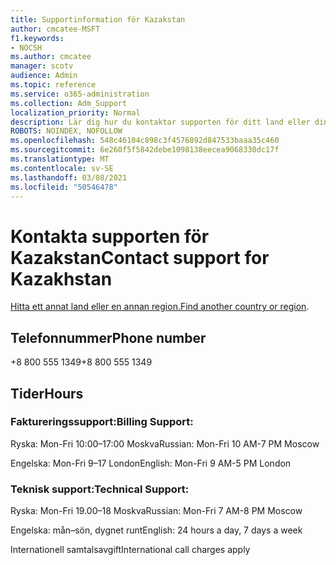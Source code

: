 ```yaml
---
title: Supportinformation för Kazakstan
author: cmcatee-MSFT
f1.keywords:
- NOCSH
ms.author: cmcatee
manager: scotv
audience: Admin
ms.topic: reference
ms.service: o365-administration
ms.collection: Adm_Support
localization_priority: Normal
description: Lär dig hur du kontaktar supporten för ditt land eller din region.
ROBOTS: NOINDEX, NOFOLLOW
ms.openlocfilehash: 548c46104c898c3f4576892d847533baaa35c460
ms.sourcegitcommit: 6e260f5f5842debe1098138eecea9068330dc17f
ms.translationtype: MT
ms.contentlocale: sv-SE
ms.lasthandoff: 03/08/2021
ms.locfileid: "50546478"
---
```

# <a name="contact-support-for-kazakhstan"></a><span data-ttu-id="e5f4a-103">Kontakta supporten för Kazakstan</span><span class="sxs-lookup"><span data-stu-id="e5f4a-103">Contact support for Kazakhstan</span></span>

<span data-ttu-id="e5f4a-104">[Hitta ett annat land eller en annan region.](../contact-support-for-business-products.md)</span><span class="sxs-lookup"><span data-stu-id="e5f4a-104">[Find another country or region](../contact-support-for-business-products.md).</span></span>

## <a name="phone-number"></a><span data-ttu-id="e5f4a-105">Telefonnummer</span><span class="sxs-lookup"><span data-stu-id="e5f4a-105">Phone number</span></span>
<span data-ttu-id="e5f4a-106">+8 800 555 1349</span><span class="sxs-lookup"><span data-stu-id="e5f4a-106">+8 800 555 1349</span></span>

## <a name="hours"></a><span data-ttu-id="e5f4a-107">Tider</span><span class="sxs-lookup"><span data-stu-id="e5f4a-107">Hours</span></span>
### <a name="billing-support"></a><span data-ttu-id="e5f4a-108">Faktureringssupport:</span><span class="sxs-lookup"><span data-stu-id="e5f4a-108">Billing Support:</span></span>

<span data-ttu-id="e5f4a-109">Ryska: Mon-Fri 10:00–17:00 Moskva</span><span class="sxs-lookup"><span data-stu-id="e5f4a-109">Russian: Mon-Fri 10 AM-7 PM Moscow</span></span>

<span data-ttu-id="e5f4a-110">Engelska: Mon-Fri 9–17 London</span><span class="sxs-lookup"><span data-stu-id="e5f4a-110">English: Mon-Fri 9 AM-5 PM London</span></span>

### <a name="technical-support"></a><span data-ttu-id="e5f4a-111">Teknisk support:</span><span class="sxs-lookup"><span data-stu-id="e5f4a-111">Technical Support:</span></span>

<span data-ttu-id="e5f4a-112">Ryska: Mon-Fri 19.00–18 Moskva</span><span class="sxs-lookup"><span data-stu-id="e5f4a-112">Russian: Mon-Fri 7 AM-8 PM Moscow</span></span>

<span data-ttu-id="e5f4a-113">Engelska: mån–sön, dygnet runt</span><span class="sxs-lookup"><span data-stu-id="e5f4a-113">English: 24 hours a day, 7 days a week</span></span>

<span data-ttu-id="e5f4a-114">Internationell samtalsavgift</span><span class="sxs-lookup"><span data-stu-id="e5f4a-114">International call charges apply</span></span>
